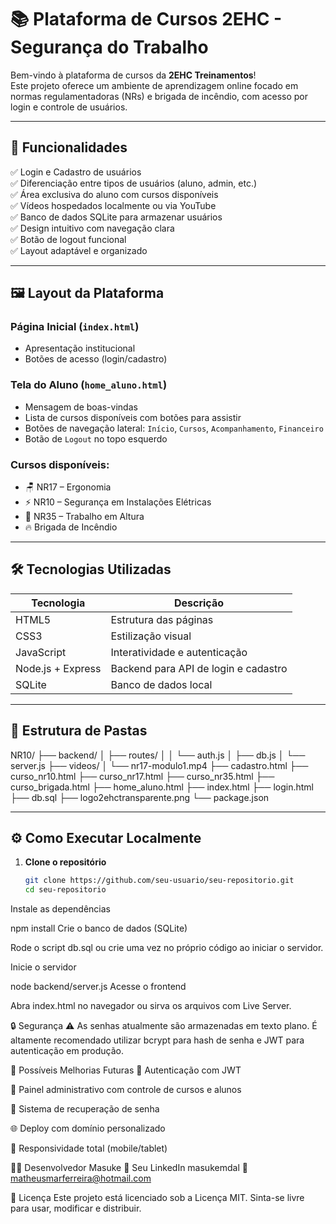 # 📚 Plataforma de Cursos 2EHC - Segurança do Trabalho

Bem-vindo à plataforma de cursos da **2EHC Treinamentos**!  
Este projeto oferece um ambiente de aprendizagem online focado em normas regulamentadoras (NRs) e brigada de incêndio, com acesso por login e controle de usuários.

---

## 🧩 Funcionalidades

✅ Login e Cadastro de usuários  
✅ Diferenciação entre tipos de usuários (aluno, admin, etc.)  
✅ Área exclusiva do aluno com cursos disponíveis  
✅ Vídeos hospedados localmente ou via YouTube  
✅ Banco de dados SQLite para armazenar usuários  
✅ Design intuitivo com navegação clara  
✅ Botão de logout funcional  
✅ Layout adaptável e organizado  

---

## 🖼️ Layout da Plataforma

### Página Inicial (`index.html`)
- Apresentação institucional
- Botões de acesso (login/cadastro)

### Tela do Aluno (`home_aluno.html`)
- Mensagem de boas-vindas
- Lista de cursos disponíveis com botões para assistir
- Botões de navegação lateral: `Início`, `Cursos`, `Acompanhamento`, `Financeiro`
- Botão de `Logout` no topo esquerdo

### Cursos disponíveis:
- 🪑 NR17 – Ergonomia
- ⚡ NR10 – Segurança em Instalações Elétricas
- 🧗 NR35 – Trabalho em Altura
- 🔥 Brigada de Incêndio

---

## 🛠️ Tecnologias Utilizadas

| Tecnologia | Descrição |
|------------|-----------|
| HTML5      | Estrutura das páginas |
| CSS3       | Estilização visual |
| JavaScript | Interatividade e autenticação |
| Node.js + Express | Backend para API de login e cadastro |
| SQLite     | Banco de dados local |

---

## 📁 Estrutura de Pastas

NR10/
├── backend/
│ ├── routes/
│ │ └── auth.js
│ ├── db.js
│ └── server.js
├── videos/
│ └── nr17-modulo1.mp4
├── cadastro.html
├── curso_nr10.html
├── curso_nr17.html
├── curso_nr35.html
├── curso_brigada.html
├── home_aluno.html
├── index.html
├── login.html
├── db.sql
├── logo2ehctransparente.png
└── package.json

---

## ⚙️ Como Executar Localmente

1. **Clone o repositório**
   ```bash
   git clone https://github.com/seu-usuario/seu-repositorio.git
   cd seu-repositorio
Instale as dependências

npm install
Crie o banco de dados (SQLite)

Rode o script db.sql ou crie uma vez no próprio código ao iniciar o servidor.

Inicie o servidor

node backend/server.js
Acesse o frontend

Abra index.html no navegador ou sirva os arquivos com Live Server.

🔒 Segurança
⚠️ As senhas atualmente são armazenadas em texto plano.
É altamente recomendado utilizar bcrypt para hash de senha e JWT para autenticação em produção.

🚀 Possíveis Melhorias Futuras
🔐 Autenticação com JWT

🧠 Painel administrativo com controle de cursos e alunos

📨 Sistema de recuperação de senha

🌐 Deploy com domínio personalizado

📱 Responsividade total (mobile/tablet)

🧑‍💻 Desenvolvedor Masuke
🔗 Seu LinkedIn masukemdal
📧 matheusmarferreira@hotmail.com

📄 Licença
Este projeto está licenciado sob a Licença MIT.
Sinta-se livre para usar, modificar e distribuir.

